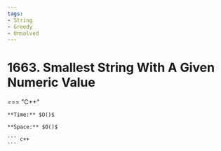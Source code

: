 ```yaml
---
tags:
- String
- Greedy
- Unsolved
---
```



# 1663. Smallest String With A Given Numeric Value

=== "C++"

    **Time:** $O()$

    **Space:** $O()$

    ``` c++
    ```